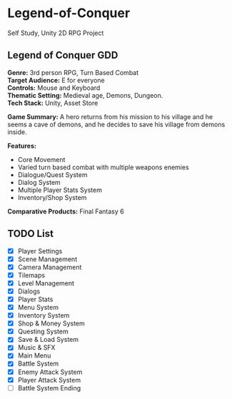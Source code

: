 # Legend-of-Conquer
Self Study, Unity 2D RPG Project 

## Legend of Conquer GDD

**Genre:** 3rd person RPG, Turn Based Combat  
**Target Audience:** E for everyone  
**Controls:** Mouse and Keyboard  
**Thematic Setting:** Medieval age, Demons, Dungeon.  
**Tech Stack:** Unity, Asset Store

**Game Summary:** A hero returns from his mission to his village and he seems a cave of demons, and he decides to save his village from demons inside.

**Features:**  
- Core Movement
- Varied turn based combat with multiple weapons enemies
- Dialogue/Quest System
- Dialog System
- Multiple Player Stats System
- Inventory/Shop System

**Comparative Products:** Final Fantasy 6

## TODO List
- [X] Player Settings
- [X] Scene Management
- [X] Camera Management
- [X] Tilemaps
- [X] Level Management
- [X] Dialogs
- [X] Player Stats
- [X] Menu System
- [X] Inventory System
- [X] Shop & Money System
- [X] Questing System
- [X] Save & Load System
- [X] Music & SFX
- [X] Main Menu
- [X] Battle System
- [X] Enemy Attack System
- [X] Player Attack System
- [ ] Battle System Ending
